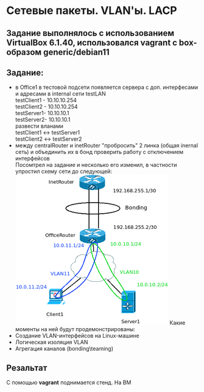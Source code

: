 # Сетевые пакеты. VLAN'ы. LACP

## Задание выполнялось с использованием VirtualBox 6.1.40, использовался vagrant с box-образом generic/debian11

## Задание:
- в Office1 в тестовой подсети появляется сервера с доп. интерфесами и адресами в internal сети testLAN  
    testClient1 - 10.10.10.254  
    testClient2 - 10.10.10.254  
    testServer1- 10.10.10.1  
    testServer2- 10.10.10.1  
    развести вланами  
    testClient1 <-> testServer1  
    testClient2 <-> testServer2  
- между centralRouter и inetRouter "пробросить" 2 линка (общая inernal сеть) и объединить их в бонд проверить работу c отключением интерфейсов  
Посомтрел на задание и несколько его изменил, в частности упростил схему сети до следующей:
!["Схема разворачиваемой сети"](https://github.com/mus-cat/otus-study-m5l36/blob/master/Network.png)
Какие моменты на ней будут продемонстрированы:
- Создание VLAN-интерфейсов на Linux-машине
- Логическая изоляция VLAN
- Агрегация каналов (bonding\teaming)

## Резальтат
С помощью **vagrant** поднимается стенд. На ВМ 
